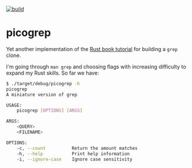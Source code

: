 [![build](https://github.com/z4f1r0v/picogrep/actions/workflows/main.yml/badge.svg)](https://github.com/z4f1r0v/picogrep/actions/workflows/main.yml)
# picogrep

Yet another implementation of the [Rust book tutorial](https://doc.rust-lang.org/stable/book/ch12-00-an-io-project.html)
for building a `grep` clone.

I'm going through `man grep` and choosing flags with increasing difficulty to expand my Rust skills. So far we have:
```sh
$ ./target/debug/picogrep -h
picogrep 
A miniature version of grep

USAGE:
    picogrep [OPTIONS] [ARGS]

ARGS:
    <QUERY>       
    <FILENAME>    

OPTIONS:
    -c, --count          Return the amount matches
    -h, --help           Print help information
    -i, --ignore-case    Ignore case sensitivity
```